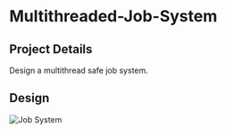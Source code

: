 # Multithreaded-Job-System

## Project Details
Design a multithread safe job system.

## Design
![Job System](https://github.com/ephraim888sun/Multithreaded-Job-System/blob/main/JobSystemDesign.png)
